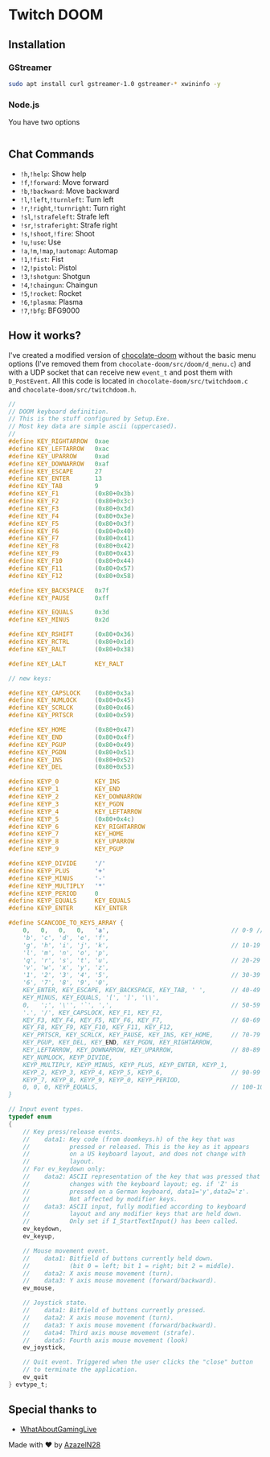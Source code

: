 # Twitch DOOM

## Installation

### GStreamer

```sh
sudo apt install curl gstreamer-1.0 gstreamer-* xwininfo -y
```

### Node.js

You have two options

```sh

```


## Chat Commands

- `!h`,`!help`: Show help
- `!f`,`!forward`: Move forward
- `!b`,`!backward`: Move backward 
- `!l`,`!left`,`!turnleft`: Turn left 
- `!r`,`!right`,`!turnright`: Turn right 
- `!sl`,`!strafeleft`: Strafe left
- `!sr`,`!straferight`: Strafe right 
- `!s`,`!shoot`,`!fire`: Shoot
- `!u`,`!use`: Use 
- `!a`,`!m`,`!map`,`!automap`: Automap
- `!1`,`!fist`: Fist 
- `!2`,`!pistol`: Pistol 
- `!3`,`!shotgun`: Shotgun 
- `!4`,`!chaingun`: Chaingun 
- `!5`,`!rocket`: Rocket 
- `!6`,`!plasma`: Plasma 
- `!7`,`!bfg`: BFG9000 

## How it works?

I've created a modified version of [chocolate-doom](https://github.com/chocolate-doom/chocolate-doom) without the basic menu options (I've removed them from `chocolate-doom/src/doom/d_menu.c`) and with a UDP socket that can receive new `event_t` and post them with `D_PostEvent`. All this code is located in `chocolate-doom/src/twitchdoom.c` and `chocolate-doom/src/twitchdoom.h`.

```c
//
// DOOM keyboard definition.
// This is the stuff configured by Setup.Exe.
// Most key data are simple ascii (uppercased).
//
#define KEY_RIGHTARROW  0xae
#define KEY_LEFTARROW   0xac
#define KEY_UPARROW     0xad
#define KEY_DOWNARROW   0xaf
#define KEY_ESCAPE      27
#define KEY_ENTER       13
#define KEY_TAB         9
#define KEY_F1          (0x80+0x3b)
#define KEY_F2          (0x80+0x3c)
#define KEY_F3          (0x80+0x3d)
#define KEY_F4          (0x80+0x3e)
#define KEY_F5          (0x80+0x3f)
#define KEY_F6          (0x80+0x40)
#define KEY_F7          (0x80+0x41)
#define KEY_F8          (0x80+0x42)
#define KEY_F9          (0x80+0x43)
#define KEY_F10         (0x80+0x44)
#define KEY_F11         (0x80+0x57)
#define KEY_F12         (0x80+0x58)

#define KEY_BACKSPACE   0x7f
#define KEY_PAUSE       0xff

#define KEY_EQUALS      0x3d
#define KEY_MINUS       0x2d

#define KEY_RSHIFT      (0x80+0x36)
#define KEY_RCTRL       (0x80+0x1d)
#define KEY_RALT        (0x80+0x38)

#define KEY_LALT        KEY_RALT

// new keys:

#define KEY_CAPSLOCK    (0x80+0x3a)
#define KEY_NUMLOCK     (0x80+0x45)
#define KEY_SCRLCK      (0x80+0x46)
#define KEY_PRTSCR      (0x80+0x59)

#define KEY_HOME        (0x80+0x47)
#define KEY_END         (0x80+0x4f)
#define KEY_PGUP        (0x80+0x49)
#define KEY_PGDN        (0x80+0x51)
#define KEY_INS         (0x80+0x52)
#define KEY_DEL         (0x80+0x53)

#define KEYP_0          KEY_INS
#define KEYP_1          KEY_END
#define KEYP_2          KEY_DOWNARROW
#define KEYP_3          KEY_PGDN
#define KEYP_4          KEY_LEFTARROW
#define KEYP_5          (0x80+0x4c)
#define KEYP_6          KEY_RIGHTARROW
#define KEYP_7          KEY_HOME
#define KEYP_8          KEY_UPARROW
#define KEYP_9          KEY_PGUP

#define KEYP_DIVIDE     '/'
#define KEYP_PLUS       '+'
#define KEYP_MINUS      '-'
#define KEYP_MULTIPLY   '*'
#define KEYP_PERIOD     0
#define KEYP_EQUALS     KEY_EQUALS
#define KEYP_ENTER      KEY_ENTER

#define SCANCODE_TO_KEYS_ARRAY {                                            \
    0,   0,   0,   0,   'a',                                  // 0-9 //     \
    'b', 'c', 'd', 'e', 'f',                                                \
    'g', 'h', 'i', 'j', 'k',                                  // 10-19 //   \
    'l', 'm', 'n', 'o', 'p',                                                \
    'q', 'r', 's', 't', 'u',                                  // 20-29 //   \
    'v', 'w', 'x', 'y', 'z',                                                \
    '1', '2', '3', '4', '5',                                  // 30-39 //   \
    '6', '7', '8', '9', '0',                                                \
    KEY_ENTER, KEY_ESCAPE, KEY_BACKSPACE, KEY_TAB, ' ',       // 40-49 //   \
    KEY_MINUS, KEY_EQUALS, '[', ']', '\\',                                  \
    0,   ';', '\'', '`', ',',                                 // 50-59 //   \
    '.', '/', KEY_CAPSLOCK, KEY_F1, KEY_F2,                                 \
    KEY_F3, KEY_F4, KEY_F5, KEY_F6, KEY_F7,                   // 60-69 //   \
    KEY_F8, KEY_F9, KEY_F10, KEY_F11, KEY_F12,                              \
    KEY_PRTSCR, KEY_SCRLCK, KEY_PAUSE, KEY_INS, KEY_HOME,     // 70-79 //   \
    KEY_PGUP, KEY_DEL, KEY_END, KEY_PGDN, KEY_RIGHTARROW,                   \
    KEY_LEFTARROW, KEY_DOWNARROW, KEY_UPARROW,                // 80-89 //   \
    KEY_NUMLOCK, KEYP_DIVIDE,                                               \
    KEYP_MULTIPLY, KEYP_MINUS, KEYP_PLUS, KEYP_ENTER, KEYP_1,               \
    KEYP_2, KEYP_3, KEYP_4, KEYP_5, KEYP_6,                   // 90-99 //   \
    KEYP_7, KEYP_8, KEYP_9, KEYP_0, KEYP_PERIOD,                            \
    0, 0, 0, KEYP_EQUALS,                                     // 100-103 // \
}

// Input event types.
typedef enum
{
    // Key press/release events.
    //    data1: Key code (from doomkeys.h) of the key that was
    //           pressed or released. This is the key as it appears
    //           on a US keyboard layout, and does not change with
    //           layout.
    // For ev_keydown only:
    //    data2: ASCII representation of the key that was pressed that
    //           changes with the keyboard layout; eg. if 'Z' is
    //           pressed on a German keyboard, data1='y',data2='z'.
    //           Not affected by modifier keys.
    //    data3: ASCII input, fully modified according to keyboard
    //           layout and any modifier keys that are held down.
    //           Only set if I_StartTextInput() has been called.
    ev_keydown,
    ev_keyup,

    // Mouse movement event.
    //    data1: Bitfield of buttons currently held down.
    //           (bit 0 = left; bit 1 = right; bit 2 = middle).
    //    data2: X axis mouse movement (turn).
    //    data3: Y axis mouse movement (forward/backward).
    ev_mouse,

    // Joystick state.
    //    data1: Bitfield of buttons currently pressed.
    //    data2: X axis mouse movement (turn).
    //    data3: Y axis mouse movement (forward/backward).
    //    data4: Third axis mouse movement (strafe).
    //    data5: Fourth axis mouse movement (look)
    ev_joystick,

    // Quit event. Triggered when the user clicks the "close" button
    // to terminate the application.
    ev_quit
} evtype_t;
```

## Special thanks to

- [WhatAboutGamingLive](https://www.twitch.tv/whataboutgaminglive)

Made with :heart: by [AzazelN28](https://github.com/AzazelN28)
